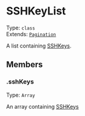 # SSHKeyList

Type: `class`<br>
Extends: [`Pagination`](pagination.md)

A list containing [SSHKeys](sshkey.md).

## Members

### .sshKeys

Type: `Array`

An array containing [SSHKeys](sshkey.md)